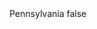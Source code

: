 <?xml version="1.0" encoding="UTF-8"?>
<CustomMetadata xmlns="http://soap.sforce.com/2006/04/metadata">
    <label>Pennsylvania</label>
    <protected>false</protected>
</CustomMetadata>
